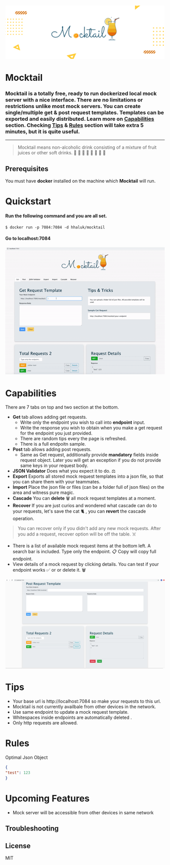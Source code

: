 ![alt text](./mt.png "mt")


# Mocktail

### Mocktail is a totally free, ready to run dockerized local mock server with a nice interface. There are no limitations or restrictions unlike most mock servers. You can create single/multiple get & post request templates. Templates can be exported and easily distributed. Learn more on  [Capabilities](#capabilities) section. Checking [Tips](#tips) & [Rules](#rules) section will take extra 5 minutes, but it is quite useful. 

---

> Mocktail means non-alcoholic drink consisting of a mixture of fruit juices or other soft drinks. 🍎 🍏 🍊 🍋 🍇 🍍 🥭 🥥

## Prerequisites

You must have **docker** installed on the machine which **Mocktail** will run.

# Quickstart

#### Run the following command and you are all set.
```console
$ docker run -p 7084:7084 -d hhaluk/mocktail
```

#### Go to **localhost:7084**  

![alt text](./howto/mocktail.gif "tn")

# Capabilities

There are 7 tabs on top and two section at the bottom. 

- **Get** tab allows adding get requests.
    - Write only the endpoint you wish to call into **endpoint** input.
    - Write the response you wish to obtain when you make a get request for the endpoint you just provided.
    - There are random tips every the page is refreshed.
    - There is a full endpoitn sample.
- **Post** tab allows adding post requests.
    - Same as Get request, additionally provide **mandatory** fields inside request object. Later you will get an exception if you do not provide same keys in your request body.
- **JSON Validator** Does what you expect it to do. ⚖️
- **Export** Exports all stored mock request templates into a json file, so that you can share them with your teammates. 
- **Import** Place the json file or files (can be a folder full of json files) on the area and witness pure magic.
- **Cascade** You can **delete** 🗑️ all mock request templates at a moment. 
- **Recover** If you are just curios and wondered what cascade can do to your requests, let's save the cat 🐈 , you can **revert** the cascade operation. 
> You can recover only if you didn't add any new mock requests. After you add a request, recover option will be off the table.  ☠️
- There is a list of available mock request items at the bottom left. A search bar is included. Type only the endpoint. 📋 Copy will copy full endpoint.
- View details of a mock request by clicking details. You can test if your endpoint works ✅ or or delete it. 🗑️

![alt text](./howto/second.png "tn")


# Tips

- Your base url is http://localhost:7084 so make your requests to this url.
- Mocktail is not currently availbale from other devices in the network.
- Use same endpoint to update a mock request template.
- Whitespaces inside endpoints are automatically deleted .
- Only http requests are allowed. 


# Rules

Optimal Json Object

```json
{
"test": 123
}
```


# Upcoming Features

- Mock server will be accessible from other devices in same network


## Troubleshooting

License
----

MIT

